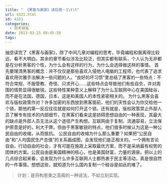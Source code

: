 ```yaml
---
title: " 《黑客与画家》读后感－1\t\t"
url: 4321.html
id: 4321
categories:
  - 思考随笔
date: 2013-03-25 09:45:58
tags:
---
```


抽空读完了《黑客与画家》，除了中间几章对编程的思考，毕竟编程和我离得比较远，看不大明白。其余的章节看似涉及比较泛，但其实都有联系，个人认为无非都是在分析黑客的个性，为什么会有这样的行为，为什么会选择做这样的事情。 首先要理清黑客的概念：并不仅仅是那些喜欢入侵他人电脑的工程师，也代表了追求喜欢用优雅手法解决一些问题的人。“良好的坏习惯”里总结了黑客的一些特点：不符合常规、不服管教、奇怪、只求开心......这些特点会导致他们有些自负，并对周围的情势显得很敏锐。这些特性某种意义上解释了为什么互联网中心在美国硅谷，而不是在法国，德国，日本，这是和美国人的本性紧密相关的。 为什么黑客会喜欢与版权政策作对？许多加密的东西放到黑客面前，他们的天性会认为你交给他一个锁，那他的第一反应往往就是如何打开这个锁。还有就是，版权政策禁止外部人员了解专有技术的内部细节，在黑客们看来这是妨碍思想自由的一种表现，其最大的缺点是外部人员无法从这个途径产生构想。互联网由于复制、流通容易，立法保护原意是好的，利大于弊。但由于黑客敏锐的特点，他们很多时候认为这是一种公民自由的收缩，从而抵抗。 公民自由的收缩为什么那么重要？如果把“公民自由”和“人均国民生产总值”的关系画成图，会发现他们是正相关的。一个拥有言论自由，行动自由的社会，才有可能在施政上采取最优方案，而不是采纳最有权势的团体的方案。公民自由是美国精神的核心，也是美国财富，力量的源泉。把以上的几点综合起来看，会发现为什么许多互联网人士都热衷于民主等活动，真是很自然的一件事情。想想这些，就知道为什么国内复制一个硅谷是如此的难了。

> 计划：是将构思束之高阁的一种说法，不如立刻实现。